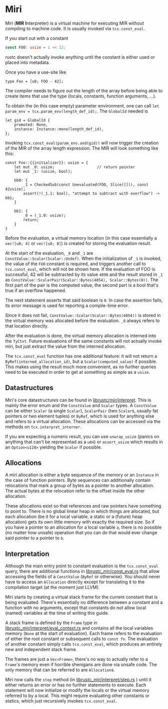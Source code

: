 # Miri

Miri (**MIR** **I**nterpreter) is a virtual machine for executing MIR without
compiling to machine code. It is usually invoked via `tcx.const_eval`.

If you start out with a constant

```rust
const FOO: usize = 1 << 12;
```

rustc doesn't actually invoke anything until the constant is either used or
placed into metadata.

Once you have a use-site like

```rust,ignore
type Foo = [u8; FOO - 42];
```

The compiler needs to figure out the length of the array before being able to
create items that use the type (locals, constants, function arguments, ...).

To obtain the (in this case empty) parameter environment, one can call
`let param_env = tcx.param_env(length_def_id);`. The `GlobalId` needed is

```rust,ignore
let gid = GlobalId {
    promoted: None,
    instance: Instance::mono(length_def_id),
};
```

Invoking `tcx.const_eval(param_env.and(gid))` will now trigger the creation of
the MIR of the array length expression. The MIR will look something like this:

```mir
const Foo::{{initializer}}: usize = {
    let mut _0: usize;                   // return pointer
    let mut _1: (usize, bool);

    bb0: {
        _1 = CheckedSub(const Unevaluated(FOO, Slice([])), const 42usize);
        assert(!(_1.1: bool), "attempt to subtract with overflow") -> bb1;
    }

    bb1: {
        _0 = (_1.0: usize);
        return;
    }
}
```

Before the evaluation, a virtual memory location (in this case essentially a
`vec![u8; 4]` or `vec![u8; 8]`) is created for storing the evaluation result.

At the start of the evaluation, `_0` and `_1` are
`ConstValue::Scalar(Scalar::Undef)`. When the initialization of `_1` is invoked, the
value of the `FOO` constant is required, and triggers another call to
`tcx.const_eval`, which will not be shown here. If the evaluation of FOO is
successful, 42 will be subtracted by its value `4096` and the result stored in
`_1` as `ConstValue::ScalarPair(Scalar::Bytes(4054), Scalar::Bytes(0))`. The first
part of the pair is the computed value, the second part is a bool that's true if
an overflow happened.

The next statement asserts that said boolean is `0`. In case the assertion
fails, its error message is used for reporting a compile-time error.

Since it does not fail, `ConstValue::Scalar(Scalar::Bytes(4054))` is stored in the
virtual memory was allocated before the evaluation. `_0` always refers to that
location directly.

After the evaluation is done, the virtual memory allocation is interned into the
`TyCtxt`. Future evaluations of the same constants will not actually invoke
miri, but just extract the value from the interned allocation.

The `tcx.const_eval` function has one additional feature: it will not return a
`ByRef(interned_allocation_id)`, but a `Scalar(computed_value)` if possible. This
makes using the result much more convenient, as no further queries need to be
executed in order to get at something as simple as a `usize`.

## Datastructures

Miri's core datastructures can be found in
[librustc/mir/interpret](https://github.com/rust-lang/rust/blob/master/src/librustc/mir/interpret).
This is mainly the error enum and the `ConstValue` and `Scalar` types. A `ConstValue` can
be either `Scalar` (a single `Scalar`), `ScalarPair` (two `Scalar`s, usually fat
pointers or two element tuples) or `ByRef`, which is used for anything else and
refers to a virtual allocation. These allocations can be accessed via the
methods on `tcx.interpret_interner`.

If you are expecting a numeric result, you can use `unwrap_usize` (panics on
anything that can't be representad as a `u64`) or `assert_usize` which results
in an `Option<u128>` yielding the `Scalar` if possible.

## Allocations

A miri allocation is either a byte sequence of the memory or an `Instance` in
the case of function pointers. Byte sequences can additionally contain
relocations that mark a group of bytes as a pointer to another allocation. The
actual bytes at the relocation refer to the offset inside the other allocation.

These allocations exist so that references and raw pointers have something to
point to. There is no global linear heap in which things are allocated, but each
allocation (be it for a local variable, a static or a (future) heap allocation)
gets its own little memory with exactly the required size. So if you have a
pointer to an allocation for a local variable `a`, there is no possible (no
matter how unsafe) operation that you can do that would ever change said pointer
to a pointer to `b`.

## Interpretation

Although the main entry point to constant evaluation is the `tcx.const_eval`
query, there are additional functions in
[librustc_mir/const_eval.rs](https://doc.rust-lang.org/nightly/nightly-rustc/rustc_mir/const_eval/index.html)
that allow accessing the fields of a `ConstValue` (`ByRef` or otherwise). You should
never have to access an `Allocation` directly except for translating it to the
compilation target (at the moment just LLVM).

Miri starts by creating a virtual stack frame for the current constant that is
being evaluated. There's essentially no difference between a constant and a
function with no arguments, except that constants do not allow local (named)
variables at the time of writing this guide.

A stack frame is defined by the `Frame` type in
[librustc_mir/interpret/eval_context.rs](https://github.com/rust-lang/rust/blob/master/src/librustc_mir/interpret/eval_context.rs)
and contains all the local
variables memory (`None` at the start of evaluation). Each frame refers to the
evaluation of either the root constant or subsequent calls to `const fn`. The
evaluation of another constant simply calls `tcx.const_eval`, which produces an
entirely new and independent stack frame.

The frames are just a `Vec<Frame>`, there's no way to actually refer to a
`Frame`'s memory even if horrible shenigans are done via unsafe code. The only
memory that can be referred to are `Allocation`s.

Miri now calls the `step` method (in
[librustc_mir/interpret/step.rs](https://github.com/rust-lang/rust/blob/master/src/librustc_mir/interpret/step.rs)
) until it either returns an error or has no further statements to execute. Each
statement will now initialize or modify the locals or the virtual memory
referred to by a local. This might require evaluating other constants or
statics, which just recursively invokes `tcx.const_eval`.
